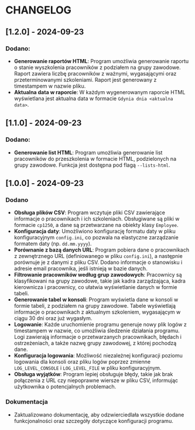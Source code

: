 # CHANGELOG

## [1.2.0] - 2024-09-23
### Dodano:
- **Generowanie raportów HTML**: Program umożliwia generowanie raportu o stanie wyszkolenia pracowników z podziałem na grupy zawodowe. Raport zawiera liczbę pracowników z ważnymi, wygasającymi oraz przeterminowanymi szkoleniami. Raport jest generowany z timestampem w nazwie pliku.
- **Aktualna data w raporcie**: W każdym wygenerowanym raporcie HTML wyświetlana jest aktualna data w formacie `Gdynia dnia <aktualna data>`.

## [1.1.0] - 2024-09-23
### Dodano:
- **Generowanie list HTML**: Program umożliwia generowanie list pracowników do przeszkolenia w formacie HTML, podzielonych na grupy zawodowe. Funkcja jest dostępna pod flagą `--lists-html`.

## [1.0.0] - 2024-09-23
### Dodano
- **Obsługa plików CSV**: Program wczytuje pliki CSV zawierające informacje o pracownikach i ich szkoleniach. Obsługiwane są pliki w formacie `cp1250`, a dane są przetwarzane na obiekty klasy `Employee`.
- **Konfiguracja daty**: Umożliwiono konfigurację formatu daty w pliku konfiguracyjnym `config.ini`, co pozwala na elastyczne zarządzanie formatem daty (np. `dd.mm.yyyy`).
- **Porównanie z bazą danych URL**: Program pobiera dane o pracownikach z zewnętrznego URL (definiowanego w pliku `config.ini`), a następnie porównuje je z danymi z pliku CSV. Dodano informacje o stanowisku i adresie email pracownika, jeśli istnieją w bazie danych.
- **Filtrowanie pracowników według grup zawodowych**: Pracownicy są klasyfikowani na grupy zawodowe, takie jak kadra zarządzająca, kadra kierownicza i pracownicy, co ułatwia wyświetlanie danych w formie tabeli.
- **Generowanie tabel w konsoli**: Program wyświetla dane w konsoli w formie tabeli, z podziałem na grupy zawodowe. Tabele wyświetlają informacje o pracownikach z aktualnym szkoleniem, wygasającym w ciągu 30 dni oraz już wygasłym.
- **Logowanie**: Każde uruchomienie programu generuje nowy plik logów z timestampem w nazwie, co umożliwia śledzenie działania programu. Logi zawierają informacje o przetwarzanych pracownikach, błędach i ostrzeżeniach, a także nazwę grupy zawodowej, z której pochodzą dane.
- **Konfiguracja logowania**: Możliwość niezależnej konfiguracji poziomu logowania dla konsoli oraz pliku logów poprzez zmienne `LOG_LEVEL_CONSOLE` i `LOG_LEVEL_FILE` w pliku konfiguracyjnym.
- **Obsługa wyjątków**: Program lepiej obsługuje błędy, takie jak brak połączenia z URL czy niepoprawne wiersze w pliku CSV, informując użytkownika o potencjalnych problemach.

### Dokumentacja
- Zaktualizowano dokumentację, aby odzwierciedlała wszystkie dodane funkcjonalności oraz szczegóły dotyczące konfiguracji programu.
